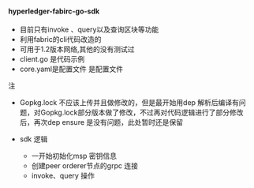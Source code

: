 #### hyperledger-fabirc-go-sdk


+ 目前只有invoke 、query以及查询区块等功能
+ 利用fabric的cli代码改造的
+ 可用于1.2版本网络,其他的没有测试过
+ client.go 是代码示例
+ core.yaml是配置文件 是配置文件
  


注
+ Gopkg.lock 不应该上传并且做修改的，但是最开始用dep 解析后编译有问题，对Gopkg.lock部分版本做了修改，不过再对代码逻辑进行了部分修改后，再次dep ensure 是没有问题，此处暂时还是保留

+ sdk 逻辑
   + 一开始初始化msp 密钥信息
   + 创建peer orderer节点的grpc 连接
   + invoke、query 操作
  